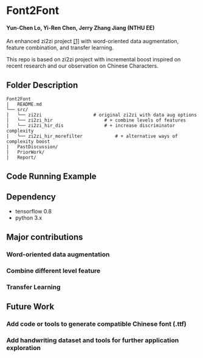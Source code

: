 # Font2Font 

#### Yun-Chen Lo, Yi-Ren Chen, Jerry Zhang Jiang (NTHU EE)

An enhanced zi2zi project [[1]](https://github.com/kaonashi-tyc/zi2zi) with word-oriented data augmentation, feature combination, and transfer learning. 

This repo is based on zi2zi project with incremental boost inspired on recent research and our observation on Chinese Characters.

## Folder Description

```
Font2Font
|	README.md
└── src/
|	└── zi2zi					# original zi2zi with data aug options
|	└── zi2zi_hir					# + combine levels of features
|	└── zi2zi_hir_dis				# + increase discriminator complexity
|	└── zi2zi_hir_morefilter			# + alternative ways of complexity boost
|	PastDiscussion/
|	PriorWork/
|	Report/
```

## Code Running Example


## Dependency
- tensorflow 0.8
- python 3.x

## Major contributions
### Word-oriented data augmentation

### Combine different level feature 

### Transfer Learning

## Future Work
### Add code or tools to generate compatible Chinese font (.ttf)
### Add handwriting dataset and tools for further application exploration

